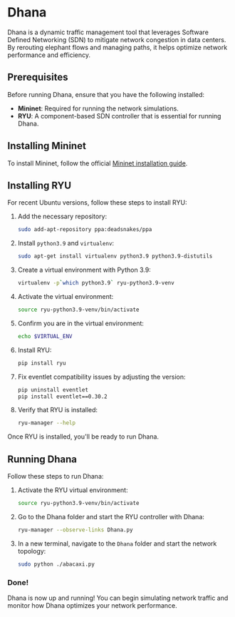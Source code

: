 
# Dhana

Dhana is a dynamic traffic management tool that leverages Software Defined Networking (SDN) to mitigate network congestion in data centers. By rerouting elephant flows and managing paths, it helps optimize network performance and efficiency.

## Prerequisites

Before running Dhana, ensure that you have the following installed:

- **Mininet**: Required for running the network simulations.
- **RYU**: A component-based SDN controller that is essential for running Dhana.

## Installing Mininet

To install Mininet, follow the official [Mininet installation guide](http://mininet.org/download/).

## Installing RYU

For recent Ubuntu versions, follow these steps to install RYU:

1. Add the necessary repository:
   ```bash
   sudo add-apt-repository ppa:deadsnakes/ppa
   ```

2. Install `python3.9` and `virtualenv`:
   ```bash
   sudo apt-get install virtualenv python3.9 python3.9-distutils
   ```

3. Create a virtual environment with Python 3.9:
   ```bash
   virtualenv -p`which python3.9` ryu-python3.9-venv
   ```

4. Activate the virtual environment:
   ```bash
   source ryu-python3.9-venv/bin/activate
   ```

5. Confirm you are in the virtual environment:
   ```bash
   echo $VIRTUAL_ENV
   ```

6. Install RYU:
   ```bash
   pip install ryu
   ```

7. Fix eventlet compatibility issues by adjusting the version:
   ```bash
   pip uninstall eventlet
   pip install eventlet==0.30.2
   ```

8. Verify that RYU is installed:
   ```bash
   ryu-manager --help
   ```

Once RYU is installed, you'll be ready to run Dhana.

## Running Dhana

Follow these steps to run Dhana:


1. Activate the RYU virtual environment:
   ```bash
   source ryu-python3.9-venv/bin/activate
   ```

2. Go to the Dhana folder and start the RYU controller with Dhana:
   ```bash
   ryu-manager --observe-links Dhana.py
   ```

3. In a new terminal, navigate to the `Dhana` folder and start the network topology:
   ```bash
   sudo python ./abacaxi.py
   ```

### Done!

Dhana is now up and running! You can begin simulating network traffic and monitor how Dhana optimizes your network performance.
